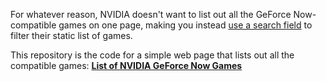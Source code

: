 For whatever reason, NVIDIA doesn't want to list out all the GeForce Now-compatible games on one page, making you instead [use a search field](https://www.nvidia.com/en-us/geforce-now/games/) to filter their static list of games.

This repository is the code for a simple web page that lists out all the compatible games:
**[List of NVIDIA GeForce Now Games](https://alecananian.github.io/gfn-games/)**

